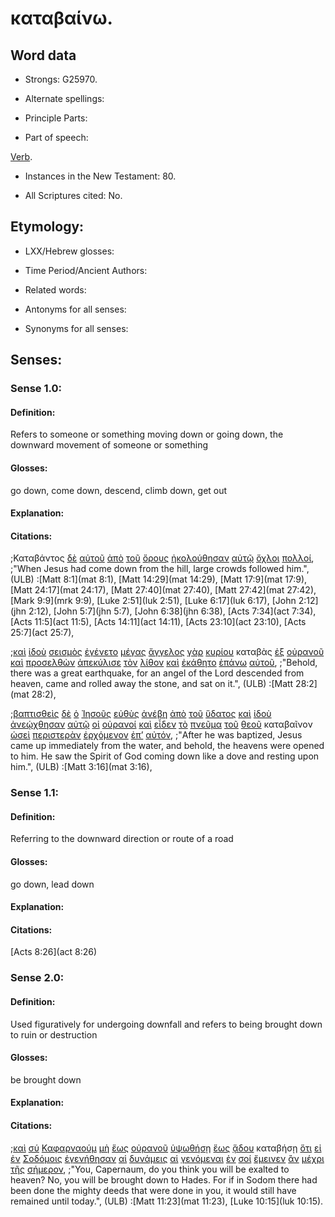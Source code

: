 # καταβαίνω.

<!-- Status: S2=Needs2ndReview -->
<!-- Lexica used for edits: BDAG, FFM, LN, A-S -->

## Word data

* Strongs: G25970.


* Alternate spellings:

* Principle Parts: 

* Part of speech: 

[Verb](http://ugg.readthedocs.io/en/latest/verb.html). 

* Instances in the New Testament: 80.

* All Scriptures cited: No.

## Etymology: 

* LXX/Hebrew glosses: 

* Time Period/Ancient Authors: 

* Related words: 

* Antonyms for all senses:

* Synonyms for all senses: 

## Senses:

### Sense 1.0:

#### Definition: 

Refers to someone or something moving down or going down, the downward movement of someone or something

#### Glosses:

go down, come down, descend, climb down, get out

#### Explanation:


#### Citations:

;Καταβάντος [δὲ](../G11610/01.md) [αὐτοῦ](../G08460/01.md) [ἀπὸ](../G05750/01.md) [τοῦ](../G35880/01.md) [ὄρους](../G37350/01.md) [ἠκολούθησαν](../G01900/01.md) [αὐτῷ](../G08460/01.md) [ὄχλοι](../G37930/01.md) [πολλοί](../G41830/01.md), 
;"When Jesus had come down from the hill, large crowds followed him.",  (ULB)
:[Matt 8:1](mat 8:1),  [Matt 14:29](mat 14:29),  [Matt 17:9](mat 17:9),  [Matt 24:17](mat 24:17),  [Matt 27:40](mat 27:40),  [Matt 27:42](mat 27:42),  [Mark 9:9](mrk 9:9),    [Luke 2:51](luk 2:51), [Luke 6:17](luk 6:17), [John 2:12](jhn 2:12), [John 5:7](jhn 5:7), [John 6:38](jhn 6:38), [Acts 7:34](act 7:34), [Acts 11:5](act 11:5), [Acts 14:11](act 14:11), [Acts 23:10](act 23:10),  [Acts 25:7](act 25:7),


;[καὶ](../G25320/01.md) [ἰδοὺ](../G37080/01.md) [σεισμὸς](../G45780/01.md) [ἐγένετο](../G10960/01.md) [μέγας](../G31730/01.md) [ἄγγελος](../G00320/01.md) [γὰρ](../G10630/01.md) [κυρίου](../G29620/01.md) καταβὰς [ἐξ](../G15370/01.md) [οὐρανοῦ](../G37720/01.md) [καὶ](../G25320/01.md) [προσελθὼν](../G43340/01.md) [ἀπεκύλισε](../G06170/01.md) [τὸν](../G35880/01.md) [λίθον](../G30370/01.md) [καὶ](../G25320/01.md) [ἐκάθητο](../G25210/01.md) [ἐπάνω](../G18830/01.md) [αὐτοῦ](../G08460/01.md), 
;"Behold, there was a great earthquake, for an angel of the Lord descended from heaven, came and rolled away the stone, and sat on it.",  (ULB)
:[Matt 28:2](mat 28:2),

;[βαπτισθεὶς](../G09070/01.md) [δὲ](../G11610/01.md) [ὁ](../G35880/01.md) [Ἰησοῦς](../G24240/01.md) [εὐθὺς](../G21120/01.md) [ἀνέβη](../G03050/01.md) [ἀπὸ](../G05750/01.md) [τοῦ](../G35880/01.md) [ὕδατος](../G52040/01.md) [καὶ](../G25320/01.md) [ἰδοὺ](../G37080/01.md) [ἀνεῴχθησαν](../G04550/01.md) [αὐτῷ](../G08460/01.md) [οἱ](../G35880/01.md) [οὐρανοί](../G37720/01.md) [καὶ](../G25320/01.md) [εἶδεν](../G37080/01.md) [τὸ](../G35880/01.md) [πνεῦμα](../G41510/01.md) [τοῦ](../G35880/01.md) [θεοῦ](../G23160/01.md) καταβαῖνον [ὡσεὶ](../G56160/01.md) [περιστερὰν](../G40580/01.md) [ἐρχόμενον](../G20640/01.md) [ἐπ’](../G19090/01.md) [αὐτόν](../G08460/01.md), 
;"After he was baptized, Jesus came up immediately from the water, and behold, the heavens were opened to him. He saw the Spirit of God coming down like a dove and resting upon him.",  (ULB)
:[Matt 3:16](mat 3:16), 


### Sense 1.1:

#### Definition: 

Referring to the downward direction or route of a road

#### Glosses:

go down, lead down

#### Explanation:

#### Citations:

[Acts 8:26](act 8:26)


### Sense 2.0:

#### Definition: 

Used figuratively for undergoing downfall and refers to being brought down to ruin or destruction

#### Glosses:

be brought down

#### Explanation:

#### Citations:

;[καὶ](../G25320/01.md) [σύ](../G47710/01.md) [Καφαρναούμ](../G25840/01.md) [μὴ](../G33610/01.md) [ἕως](../G21930/01.md) [οὐρανοῦ](../G37720/01.md) [ὑψωθήσῃ](../G53120/01.md) [ἕως](../G21930/01.md) [ᾅδου](../G00860/01.md) καταβήσῃ [ὅτι](../G37540/01.md) [εἰ](../G14870/01.md) [ἐν](../G17220/01.md) [Σοδόμοις](../G46700/01.md) [ἐγενήθησαν](../G10960/01.md) [αἱ](../G35880/01.md) [δυνάμεις](../G14110/01.md) [αἱ](../G35880/01.md) [γενόμεναι](../G10960/01.md) [ἐν](../G17220/01.md) [σοί](../G47710/01.md) [ἔμεινεν](../G33060/01.md) [ἂν](../G03020/01.md) [μέχρι](../G33600/01.md) [τῆς](../G35880/01.md) [σήμερον](../G45940/01.md), 
;"You, Capernaum, do you think you will be exalted to heaven? No, you will be brought down to Hades. For if in Sodom there had been done the mighty deeds that were done in you, it would still have remained until today.",  (ULB)
:[Matt 11:23](mat 11:23),  [Luke 10:15](luk 10:15).
